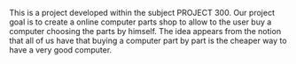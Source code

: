 This is a project developed within the subject  PROJECT 300. 
Our project goal is to create a online computer parts shop to allow to the user buy a computer choosing the parts by himself. 
The idea appears from the notion that all of us have that buying a computer part by part is the cheaper way to have a very good computer.